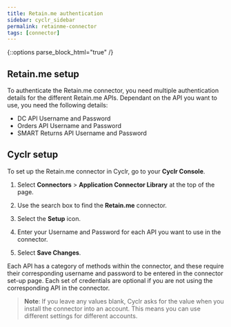 ```yaml
---
title: Retain.me authentication
sidebar: cyclr_sidebar
permalink: retainme-connector
tags: [connector]
---
```

{::options parse_block_html="true" /}
<section class="card">

## Retain.me setup

To authenticate the Retain.me connector, you need multiple authentication details for the different Retain.me APIs. Dependant on the API you want to use, you need the following details:

* DC API Username and Password
* Orders API Username and Password
* SMART Returns API Username and Password

</section>
<section class="card">

## Cyclr setup

To set up the Retain.me connector in Cyclr, go to your **Cyclr Console**.

1. Select **Connectors** > **Application Connector Library** at the top of the page.

2. Use the search box to find the **Retain.me** connector.

3. Select the **Setup** icon.

4. Enter your Username and Password for each API you want to use in the connector.

5. Select **Save Changes**.

Each API has a category of methods within the connector, and these require their corresponding username and password to be entered in the connector set-up page. Each set of credentials are optional if you are not using the corresponding API in the connector. 

> **Note**: If you leave any values blank, Cyclr asks for the value when you install the connector into an account. This means you can use different settings for different accounts.

</section>
